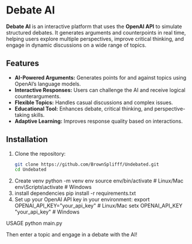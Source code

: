 # Debate AI

**Debate AI** is an interactive platform that uses the **OpenAI API** to simulate structured debates. It generates arguments and counterpoints in real time, helping users explore multiple perspectives, improve critical thinking, and engage in dynamic discussions on a wide range of topics.

## Features

- **AI-Powered Arguments:** Generates points for and against topics using OpenAI’s language models.
- **Interactive Responses:** Users can challenge the AI and receive logical counterarguments.
- **Flexible Topics:** Handles casual discussions and complex issues.
- **Educational Tool:** Enhances debate, critical thinking, and perspective-taking skills.
- **Adaptive Learning:** Improves response quality based on interactions.

## Installation

1. Clone the repository:
   ```bash
   git clone https://github.com/BrownSplifff/Undebated.git
   cd Undebated
2. Create venv
  python -m venv env
  source env/bin/activate   # Linux/Mac
  env\Scripts\activate      # Windows
3. install dependencies
  pip install -r requirements.txt
4. Set up your OpenAI API key in your environment:
  export OPENAI_API_KEY="your_api_key"    # Linux/Mac
  setx OPENAI_API_KEY "your_api_key"      # Windows

USAGE
python main.py

Then enter a topic and engage in a debate with the AI!


